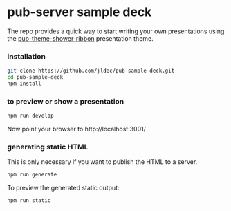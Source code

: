 # pub-server sample deck

The repo provides a quick way to start writing your own presentations using the [pub-theme-shower-ribbon](https://github.com/jldec/pub-theme-shower-ribbon) presentation theme.

### installation

```sh
git clone https://github.com/jldec/pub-sample-deck.git
cd pub-sample-deck
npm install
```

### to preview or show a presentation

```sh
npm run develop
```

Now point your browser to http://localhost:3001/


### generating static HTML
This is only necessary if you want to publish the HTML to a server.

```sh
npm run generate
```

To preview the generated static output:

```sh
npm run static
```
